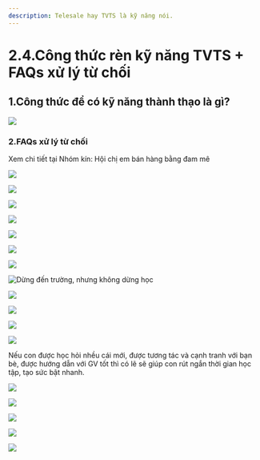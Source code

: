 ```yaml
---
description: Telesale hay TVTS là kỹ năng nói.
---
```


# 2.4.Công thức rèn kỹ năng TVTS + FAQs xử lý từ chối

## 1.Công thức để có kỹ năng thành thạo là gì?

![](../../../.gitbook/assets/2-4.png)

### 2.FAQs xử lý từ chối

Xem chi tiết tại Nhóm kín: Hội chị em bán hàng bằng đam mê

![](../../../.gitbook/assets/1%20%281%29%20%281%29.png)

![](../../../.gitbook/assets/2.png)

![](../../../.gitbook/assets/f1.png)

![](../../../.gitbook/assets/f2.png)

![](../../../.gitbook/assets/f3.png)

![](../../../.gitbook/assets/f4.png)

![](../../../.gitbook/assets/f5.png)

![D&#x1EEB;ng &#x111;&#x1EBF;n tr&#x1B0;&#x1EDD;ng, nh&#x1B0;ng kh&#xF4;ng d&#x1EEB;ng h&#x1ECD;c](../../../.gitbook/assets/f6.png)

![](../../../.gitbook/assets/f7.png)

![](../../../.gitbook/assets/f8.png)

![](../../../.gitbook/assets/f9.png)

![](../../../.gitbook/assets/f10.png)

Nếu con được học hỏi nhều cái mới, được tương tác và cạnh tranh với bạn bè, được hướng dẫn với GV tốt thì có lẽ sẽ giúp con rút ngắn thời gian học tập, tạo sức bật nhanh.

![](../../../.gitbook/assets/f11.png)

![](../../../.gitbook/assets/f12.png)

![](../../../.gitbook/assets/f13.png)

![](../../../.gitbook/assets/f14.png)

![](../../../.gitbook/assets/f15.png)

